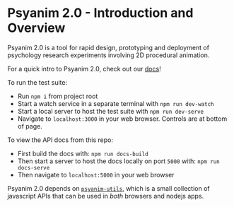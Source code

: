 # Psyanim 2.0 - Introduction and Overview

Psyanim 2.0 is a tool for rapid design, prototyping and deployment of psychology research experiments involving 2D procedural animation.

For a quick intro to Psyanim 2.0, check out our [docs](https://thefinnlab.github.io/psyanim-docs)!

To run the test suite:

- Run `npm i` from project root
- Start a watch service in a separate terminal with `npm run dev-watch`
- Start a local server to host the test suite with `npm run dev-serve`
- Navigate to `localhost:3000` in your web browser. Controls are at bottom of page.

To view the API docs from this repo:

- First build the docs with: `npm run docs-build`
- Then start a server to host the docs locally on port `5000` with: `npm run docs-serve`
- Then navigate to `localhost:5000` in your web browser

Psyanim 2.0 depends on [`psyanim-utils`](https://github.com/thefinnlab/psyanim-utils), which is a small collection of javascript APIs that can be used in *both* browsers and nodejs apps.